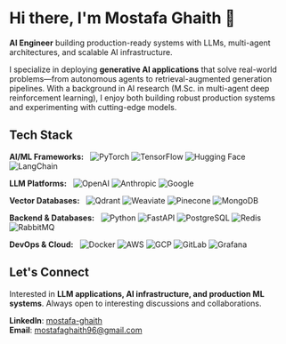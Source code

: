 # Hi there, I'm Mostafa Ghaith 👋

**AI Engineer** building production-ready systems with LLMs, multi-agent architectures, and scalable AI infrastructure.

I specialize in deploying **generative AI applications** that solve real-world problems—from autonomous agents to retrieval-augmented generation pipelines. With a background in AI research (M.Sc. in multi-agent deep reinforcement learning), I enjoy both building robust production systems and experimenting with cutting-edge models.

## Tech Stack

**AI/ML Frameworks:** &nbsp; ![PyTorch](https://img.shields.io/badge/-PyTorch-EE4C2C?logo=pytorch&style=flat&logoColor=white) ![TensorFlow](https://img.shields.io/badge/-TensorFlow-FF6F00?logo=tensorflow&style=flat&logoColor=white) ![Hugging Face](https://img.shields.io/badge/-Hugging%20Face-FFD21E?logo=huggingface&style=flat&logoColor=black) ![LangChain](https://img.shields.io/badge/-LangChain-1C3C3C?logo=langchain&style=flat&logoColor=white)

**LLM Platforms:** &nbsp; ![OpenAI](https://img.shields.io/badge/-OpenAI-412991?logo=openai&style=flat&logoColor=white) ![Anthropic](https://img.shields.io/badge/-Anthropic-191919?style=flat&logoColor=white) ![Google](https://img.shields.io/badge/-Gemini-4285F4?logo=google&style=flat&logoColor=white)

**Vector Databases:** &nbsp; ![Qdrant](https://img.shields.io/badge/-Qdrant-DC244C?style=flat&logoColor=white) ![Weaviate](https://img.shields.io/badge/-Weaviate-00C48C?style=flat&logoColor=white) ![Pinecone](https://img.shields.io/badge/-Pinecone-000000?style=flat&logoColor=white) ![MongoDB](https://img.shields.io/badge/-MongoDB-47A248?logo=mongodb&style=flat&logoColor=white)

**Backend & Databases:** &nbsp; ![Python](https://img.shields.io/badge/-Python-3776AB?logo=python&style=flat&logoColor=white) ![FastAPI](https://img.shields.io/badge/-FastAPI-009688?logo=fastapi&style=flat&logoColor=white) ![PostgreSQL](https://img.shields.io/badge/-PostgreSQL-4169E1?logo=postgresql&style=flat&logoColor=white) ![Redis](https://img.shields.io/badge/-Redis-DC382D?logo=redis&style=flat&logoColor=white) ![RabbitMQ](https://img.shields.io/badge/-RabbitMQ-FF6600?logo=rabbitmq&style=flat&logoColor=white)

**DevOps & Cloud:** &nbsp; ![Docker](https://img.shields.io/badge/-Docker-2496ED?logo=docker&style=flat&logoColor=white) ![AWS](https://img.shields.io/badge/-AWS-232F3E?logo=amazonaws&style=flat&logoColor=white) ![GCP](https://img.shields.io/badge/-GCP-4285F4?logo=googlecloud&style=flat&logoColor=white) ![GitLab](https://img.shields.io/badge/-GitLab-FC6D26?logo=gitlab&style=flat&logoColor=white) ![Grafana](https://img.shields.io/badge/-Grafana-F46800?logo=grafana&style=flat&logoColor=white)

## Let's Connect

Interested in **LLM applications, AI infrastructure, and production ML systems**. Always open to interesting discussions and collaborations.

**LinkedIn**: [mostafa-ghaith](https://linkedin.com/in/mostafa-ghaith/)  
**Email**: mostafaghaith96@gmail.com
